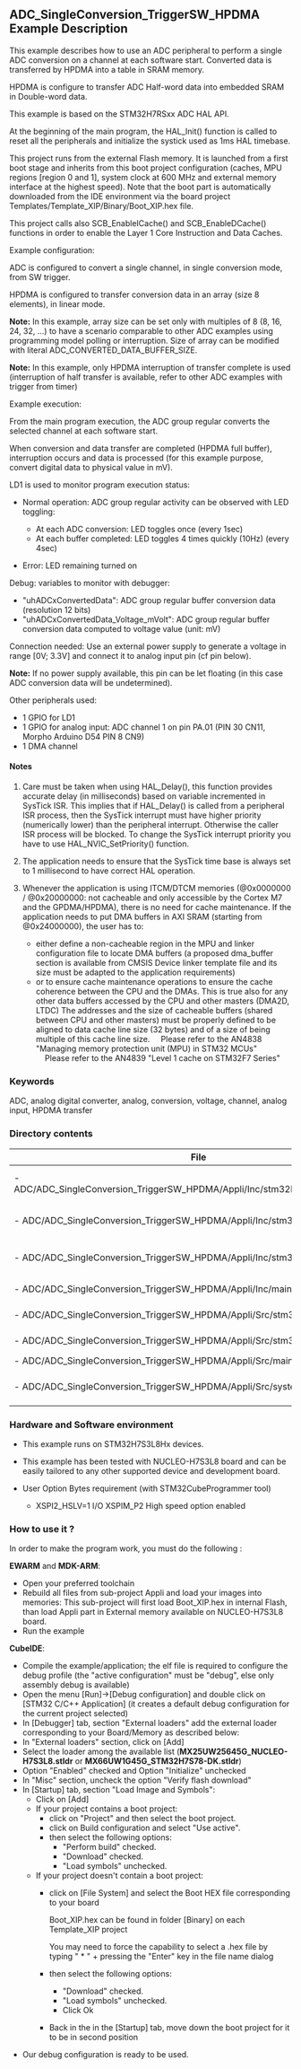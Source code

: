 ## <b>ADC_SingleConversion_TriggerSW_HPDMA Example Description</b>

This example describes how to use an ADC peripheral to perform a single ADC conversion on a channel 
at each software start. Converted data is transferred by HPDMA into a table in SRAM memory.

HPDMA is configure to transfer ADC Half-word data into embedded SRAM in Double-word data.

This example is based on the STM32H7RSxx ADC HAL API.

At the beginning of the main program, the HAL_Init() function is called to reset
all the peripherals and initialize the systick used as 1ms HAL timebase.

This project runs from the external Flash memory. It is launched from a first boot stage and inherits from this boot project
configuration (caches, MPU regions [region 0 and 1], system clock at 600 MHz and external memory interface at the highest speed).
Note that the boot part is automatically downloaded from the IDE environment via the board project Templates/Template_XIP/Binary/Boot_XIP.hex file.

This project calls also SCB_EnableICache() and SCB_EnableDCache() functions in order to enable
the Layer 1 Core Instruction and Data Caches.

Example configuration:

ADC is configured to convert a single channel, in single conversion mode,
from SW trigger.

HPDMA is configured to transfer conversion data in an array (size 8 elements),
in linear mode.

**Note:** In this example, array size can be set only with multiples of 8  (8, 16, 24, 32, ...)
      to have a scenario comparable to other ADC examples using programming model
      polling or interruption.
      Size of array can be modified with literal ADC_CONVERTED_DATA_BUFFER_SIZE.

**Note:** In this example, only HPDMA interruption of transfer complete is used
      (interruption of half transfer is available, refer to other ADC examples
      with trigger from timer)

Example execution:

From the main program execution, the ADC group regular converts the
selected channel at each software start.

When conversion and data transfer are completed (HPDMA full buffer),
interruption occurs and data is processed (for this example purpose,
convert digital data to physical value in mV).

LD1 is used to monitor program execution status:

- Normal operation: ADC group regular activity can be observed with LED toggling:

  - At each ADC conversion: LED toggles once (every 1sec)
  - At each buffer completed: LED toggles 4 times quickly (10Hz) (every 4sec)

- Error: LED remaining turned on

Debug: variables to monitor with debugger:

- "uhADCxConvertedData": ADC group regular buffer conversion data (resolution 12 bits)
- "uhADCxConvertedData_Voltage_mVolt": ADC group regular buffer conversion data computed to voltage value (unit: mV)

Connection needed:
Use an external power supply to generate a voltage in range [0V; 3.3V]
and connect it to analog input pin (cf pin below).

**Note:** If no power supply available, this pin can be let floating (in this case
      ADC conversion data will be undetermined).

Other peripherals used:

- 1 GPIO for LD1
- 1 GPIO for analog input: ADC channel 1 on pin PA.01 (PIN 30 CN11, Morpho Arduino D54 PIN 8 CN9)
- 1 DMA channel

#### <b>Notes</b>

 1. Care must be taken when using HAL_Delay(), this function provides accurate delay (in milliseconds)
    based on variable incremented in SysTick ISR. This implies that if HAL_Delay() is called from
    a peripheral ISR process, then the SysTick interrupt must have higher priority (numerically lower)
    than the peripheral interrupt. Otherwise the caller ISR process will be blocked.
    To change the SysTick interrupt priority you have to use HAL_NVIC_SetPriority() function.

 2. The application needs to ensure that the SysTick time base is always set to 1 millisecond
    to have correct HAL operation.

 3. Whenever the application is using ITCM/DTCM memories (@0x0000000 / @0x20000000: not cacheable and only accessible
    by the Cortex M7 and the GPDMA/HPDMA), there is no need for cache maintenance.
    If the application needs to put DMA buffers in AXI SRAM (starting from @0x24000000), the user has to:
    - either define a non-cacheable region in the MPU and linker configuration file to locate DMA buffers
      (a proposed dma_buffer section is available from CMSIS Device linker template file and its size must
      be adapted to the application requirements)
    - or to ensure cache maintenance operations to ensure the cache coherence between the CPU and the DMAs.
    This is true also for any other data buffers accessed by the CPU and other masters (DMA2D, LTDC)
    The addresses and the size of cacheable buffers (shared between CPU and other masters)
    must be properly defined to be aligned to data cache line size (32 bytes) and of a size of being multiple
    of this cache line size.
    Please refer to the AN4838 "Managing memory protection unit (MPU) in STM32 MCUs"
    Please refer to the AN4839 "Level 1 cache on STM32F7 Series"

### <b>Keywords</b>

ADC, analog digital converter, analog, conversion, voltage, channel, analog input, HPDMA transfer

### <b>Directory contents</b>

File | Description
 --- | ---
  - ADC/ADC_SingleConversion_TriggerSW_HPDMA/Appli/Inc/stm32h7rsxx_nucleo_conf.h | BSP configuration file
  - ADC/ADC_SingleConversion_TriggerSW_HPDMA/Appli/Inc/stm32h7rsxx_hal_conf.h    | HAL configuration file
  - ADC/ADC_SingleConversion_TriggerSW_HPDMA/Appli/Inc/stm32h7rsxx_it.h          | Interrupt handlers header file
  - ADC/ADC_SingleConversion_TriggerSW_HPDMA/Appli/Inc/main.h                    | Header for main.c module
  - ADC/ADC_SingleConversion_TriggerSW_HPDMA/Appli/Src/stm32h7rsxx_it.c          | Interrupt handlers
  - ADC/ADC_SingleConversion_TriggerSW_HPDMA/Appli/Src/stm32h7rsxx_hal_msp.c     | HAL MSP module
  - ADC/ADC_SingleConversion_TriggerSW_HPDMA/Appli/Src/main.c                    | Main program
  - ADC/ADC_SingleConversion_TriggerSW_HPDMA/Appli/Src/system_stm32h7rsxx.c      | STM32H7RSxx system source file


### <b>Hardware and Software environment</b>

  - This example runs on STM32H7S3L8Hx devices.

  - This example has been tested with NUCLEO-H7S3L8 board and can be
    easily tailored to any other supported device and development board.

  - User Option Bytes requirement (with STM32CubeProgrammer tool)

    - XSPI2_HSLV=1     I/O XSPIM_P2 High speed option enabled

### <b>How to use it ?</b>

In order to make the program work, you must do the following :

**EWARM** and **MDK-ARM**:

 - Open your preferred toolchain
 - Rebuild all files from sub-project Appli and load your images into memories: This sub-project will first load Boot_XIP.hex in internal Flash,
   than load Appli part in External memory available on NUCLEO-H7S3L8 board.
 - Run the example

**CubeIDE**:

 - Compile the example/application; the elf file is required to configure the debug profile (the "active configuration" must be "debug", else only assembly debug is available)
 - Open the menu [Run]->[Debug configuration] and double click on  [STM32 C/C++ Application] (it creates a default debug configuration for the current project selected)
 - In [Debugger] tab, section "External  loaders" add the external loader corresponding to your Board/Memory as described below:
 - In "External loaders" section, click on [Add]
 - Select the loader among the available list (**MX25UW25645G_NUCLEO-H7S3L8.stldr** or **MX66UW1G45G_STM32H7S78-DK.stldr**)
 - Option "Enabled" checked and Option "Initialize" unchecked
 - In "Misc" section, uncheck the option "Verify flash download"
 - In [Startup] tab, section "Load Image and Symbols":
   - Click on [Add]
   - If your project contains a boot project:
     - click on "Project" and then select the boot project.
     - click on Build configuration and select "Use active".
     - then select the following options:
       - "Perform build" checked.
       - "Download" checked.
       - "Load symbols" unchecked.
   - If your project doesn't contain a boot project:
     - click on [File System] and select the Boot HEX file corresponding to your board

        Boot_XIP.hex can be found in folder [Binary] on each Template_XIP project

        You may need to force the capability to select a .hex file by typing " * " + pressing the "Enter" key in the file name dialog

     - then select the following options:
       - "Download"      checked.
       - "Load symbols" unchecked.
       - Click Ok
     - Back in the in the [Startup] tab, move down the boot project for it to be in second position
 - Our debug configuration is ready to be used.

